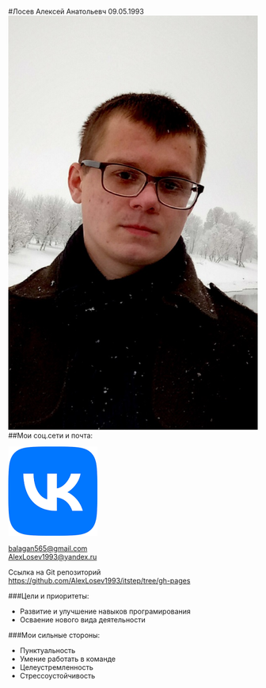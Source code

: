 #Лосев Алексей Анатольевч 09.05.1993
![Photo](20211030_144536.jpg)
##Мои соц.сети и почта:

[![Logo](вк.png)](https://vk.com/id161911352) 

balagan565@gmail.com<br/>AlexLosev1993@yandex.ru

Ссылка на Git репозиторий https://github.com/AlexLosev1993/itstep/tree/gh-pages

###Цели и приоритеты:
* Развитие и улучшение навыков програмирования
* Осваение нового вида деятельности

###Мои сильные стороны:
* Пунктуальность
* Умение работать в команде 
* Целеустремленность
* Стрессоустойчивость